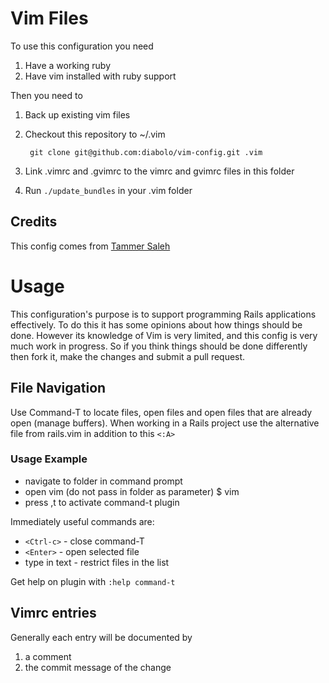 #   Vim Files

To use this configuration you need

1. Have a working ruby
1. Have vim installed with ruby support

Then you need to 

1. Back up existing vim files
1. Checkout this repository to ~/.vim
    
        git clone git@github.com:diabolo/vim-config.git .vim

1. Link .vimrc and .gvimrc to the vimrc and gvimrc files in this folder
1. Run `./update_bundles` in your .vim folder

## Credits

This config comes from [ Tammer Saleh
](http://tammersaleh.com/posts/the-modern-vim-config-with-pathogen)

# Usage

This configuration's purpose is to support programming Rails applications
effectively. To do this it has some opinions about how things should be done.
However its knowledge of Vim is very limited, and this config is very much
work in progress. So if you think things should be done differently then fork
it, make the changes and submit a pull request.

## File Navigation

Use Command-T to locate files, open files and open files that are already open
(manage buffers). When working in a Rails project use the alternative file
from rails.vim in addition to this `<:A>`

### Usage Example

- navigate to folder in command prompt
- open vim (do not pass in folder as parameter) $ vim
- press ,t to activate command-t plugin

Immediately useful commands are:

 - `<Ctrl-c>`  - close command-T
 - `<Enter>`   - open selected file
 - type in text - restrict files in the list

Get help on plugin with `:help command-t`

## Vimrc entries

Generally each entry will be documented by

1. a comment
2. the commit message of the change

